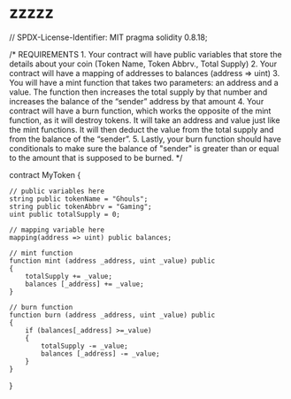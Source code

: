 # zzzzz

// SPDX-License-Identifier: MIT
pragma solidity 0.8.18;

/*
       REQUIREMENTS
    1. Your contract will have public variables that store the details about your coin (Token Name, Token Abbrv., Total Supply)
    2. Your contract will have a mapping of addresses to balances (address => uint)
    3. You will have a mint function that takes two parameters: an address and a value. 
       The function then increases the total supply by that number and increases the balance 
       of the “sender” address by that amount
    4. Your contract will have a burn function, which works the opposite of the mint function, as it will destroy tokens. 
       It will take an address and value just like the mint functions. It will then deduct the value from the total supply 
       and from the balance of the “sender”.
    5. Lastly, your burn function should have conditionals to make sure the balance of "sender" is greater than or equal 
       to the amount that is supposed to be burned.
*/

contract MyToken {

    // public variables here
    string public tokenName = "Ghouls";
    string public tokenAbbrv = "Gaming";
    uint public totalSupply = 0;

    // mapping variable here
    mapping(address => uint) public balances;

    // mint function
    function mint (address _address, uint _value) public
    {
        totalSupply += _value;
        balances [_address] += _value;
    }

    // burn function
    function burn (address _address, uint _value) public
    {
        if (balances[_address] >=_value)
        {
            totalSupply -= _value;
            balances [_address] -= _value;
        }
    }
}
